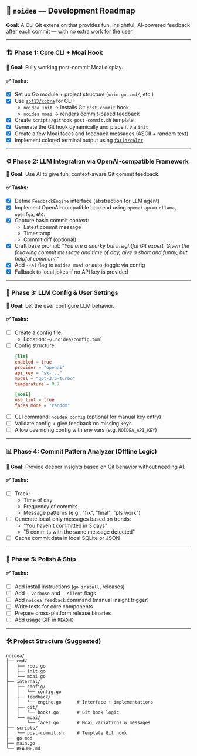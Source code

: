 ## 🧠 `noidea` — Development Roadmap
**Goal:** A CLI Git extension that provides fun, insightful, AI-powered feedback after each commit — with no extra work for the user.

---

### 🏗️ Phase 1: Core CLI + Moai Hook

**🔹 Goal:** Fully working post-commit Moai display.

#### ✅ Tasks:
- [x] Set up Go module + project structure (`main.go`, `cmd/`, etc.)
- [x] Use [`spf13/cobra`](https://github.com/spf13/cobra) for CLI:
  - `noidea init` → installs Git `post-commit` hook
  - `noidea moai` → renders commit-based feedback
- [x] Create `scripts/githook-post-commit.sh` template
- [x] Generate the Git hook dynamically and place it via `init`
- [x] Create a few Moai faces and feedback messages (ASCII + random text)
- [x] Implement colored terminal output using [`fatih/color`](https://github.com/fatih/color)

---

### ⚙️ Phase 2: LLM Integration via OpenAI-compatible Framework

**🔹 Goal:** Use AI to give fun, context-aware Git commit feedback.

#### ✅ Tasks:
- [x] Define `FeedbackEngine` interface (abstraction for LLM agent)
- [x] Implement OpenAI-compatible backend using `openai-go` or `ollama`, `openfga`, etc.
- [x] Capture basic commit context:
  - Latest commit message
  - Timestamp
  - Commit diff (optional)
- [x] Craft base prompt:
  _"You are a snarky but insightful Git expert. Given the following commit message and time of day, give a short and funny, but helpful comment."_
- [x] Add `--ai` flag to `noidea moai` or auto-toggle via config
- [x] Fallback to local jokes if no API key is provided

---

### 🧪 Phase 3: LLM Config & User Settings

**🔹 Goal:** Let the user configure LLM behavior.

#### ✅ Tasks:
- [ ] Create a config file:
  - Location: `~/.noidea/config.toml`
- [ ] Config structure:
  ```toml
  [llm]
  enabled = true
  provider = "openai"
  api_key = "sk-..."
  model = "gpt-3.5-turbo"
  temperature = 0.7

  [moai]
  use_lint = true
  faces_mode = "random"
  ```
- [ ] CLI command: `noidea config` (optional for manual key entry)
- [ ] Validate config + give feedback on missing keys
- [ ] Allow overriding config with env vars (e.g. `NOIDEA_API_KEY`)

---

### 📊 Phase 4: Commit Pattern Analyzer (Offline Logic)

**🔹 Goal:** Provide deeper insights based on Git behavior without needing AI.

#### ✅ Tasks:
- [ ] Track:
  - Time of day
  - Frequency of commits
  - Message patterns (e.g., "fix", "final", "pls work")
- [ ] Generate local-only messages based on trends:
  - "You haven't committed in 3 days"
  - "5 commits with the same message detected"
- [ ] Cache commit data in local SQLite or JSON

---

### 🧼 Phase 5: Polish & Ship

#### ✅ Tasks:
- [ ] Add install instructions (`go install`, releases)
- [ ] Add `--verbose` and `--silent` flags
- [ ] Add `noidea feedback` command (manual insight trigger)
- [ ] Write tests for core components
- [ ] Prepare cross-platform release binaries
- [ ] Add usage GIF in `README`

---

### 🛠️ Project Structure (Suggested)

```
noidea/
├── cmd/
│   ├── root.go
│   ├── init.go
│   └── moai.go
├── internal/
│   ├── config/
│   │   └── config.go
│   ├── feedback/
│   │   └── engine.go      # Interface + implementations
│   ├── git/
│   │   └── hooks.go       # Git hook logic
│   └── moai/
│       └── faces.go       # Moai variations & messages
├── scripts/
│   └── post-commit.sh     # Template Git hook
├── go.mod
├── main.go
└── README.md
```
